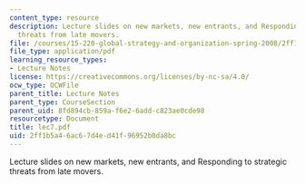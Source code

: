 ```yaml
---
content_type: resource
description: Lecture slides on new markets, new entrants, and Responding to strategic
  threats from late movers.
file: /courses/15-220-global-strategy-and-organization-spring-2008/2ff1b5a46ac67d4ed41f96952b0da8bc_lec7.pdf
file_type: application/pdf
learning_resource_types:
- Lecture Notes
license: https://creativecommons.org/licenses/by-nc-sa/4.0/
ocw_type: OCWFile
parent_title: Lecture Notes
parent_type: CourseSection
parent_uid: 8fd894cb-859a-f6e2-6add-c823ae0cde98
resourcetype: Document
title: lec7.pdf
uid: 2ff1b5a4-6ac6-7d4e-d41f-96952b0da8bc
---
```

Lecture slides on new markets, new entrants, and Responding to strategic threats from late movers.
